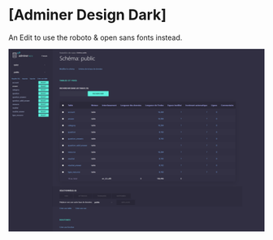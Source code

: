[Adminer Design Dark]
===================================
An Edit to use the roboto & open sans fonts instead.

![Preview](https://raw.githubusercontent.com/pepa-linha/Adminer-Design-Dark/master/preview.png "Preview")
